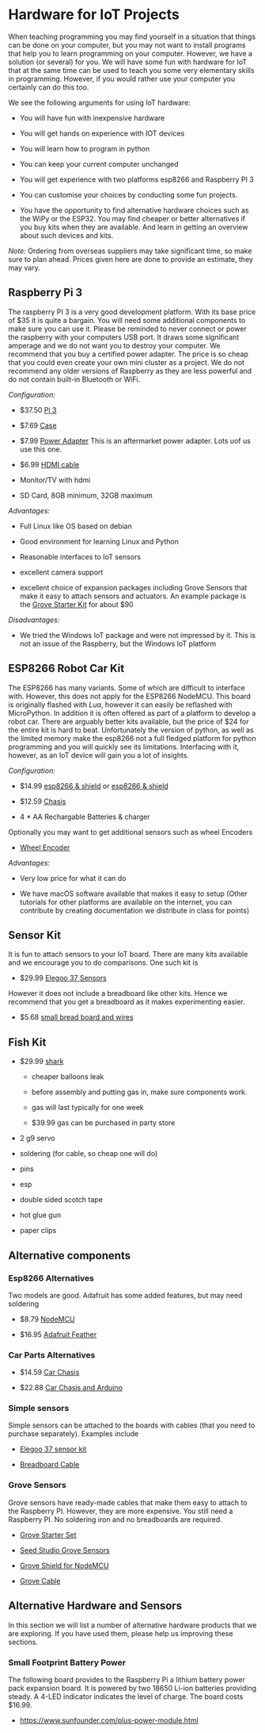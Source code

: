 # Hardware for IoT Projects

When teaching programming you may find yourself in a situation that
things can be done on your computer, but you may not want to install
programs that help you to learn programming on your computer. However,
we have a solution (or several) for you. We will have some fun with
hardware for IoT that at the same time can be used to teach you some
very elementary skills in programming. However, if you would rather use
your computer you certainly can do this too.

We see the following arguments for using IoT hardware:

-   You will have fun with inexpensive hardware

-   You will get hands on experience with IOT devices

-   You will learn how to program in python

-   You can keep your current computer unchanged

-   You will get experience with two platforms esp8266 and Raspberry PI
    3

-   You can customise your choices by conducting some fun projects.

-   You have the opportunity to find alternative hardware choices such
    as the WiPy or the ESP32. You may find cheaper or better
    alternatives if you buy kits when they are available. And learn in
    getting an overview about such devices and kits.

*Note:* Ordering from overseas suppliers may take significant time, so
make sure to plan ahead. Prices given here are done to provide an
estimate, they may vary.

Raspberry Pi 3
--------------

The raspberry PI 3 is a very good development platform. With its base
price of \$35 it is quite a bargain. You will need some additional
components to make sure you can use it. Please be reminded to never
connect or power the raspberry with your computers USB port. It draws
some significant amperage and we do not want you to destroy your
computer. We recommend that you buy a certified power adapter. The price
is so cheap that you could even create your own mini cluster as a
project. We do not recommend any older versions of Raspberry as they are
less powerful and do not contain built-in Bluetooth or WiFi.

*Configuration:*

-   \$37.50 [Pi
    3](https://www.amazon.com/Raspberry-Model-A1-2GHz-64-bit-quad-core/dp/B01CD5VC92/ref=sr_1_1?s=pc&ie=UTF8&qid=1499251061&sr=1-1&keywords=raspberry+pi+3)

-   \$7.69
    [Case](https://www.amazon.com/Eleduino-Raspberry-Model-Acrylic-Enclosure/dp/B01CQRROLW/ref=sr_1_7?s=electronics&ie=UTF8&qid=1499251106&sr=1-7&keywords=raspberry+pi+3+case)

-   \$7.99 [Power
    Adapter](https://www.amazon.com/Enokay-Supply-Raspberry-Charger-Adapter/dp/B01MZX466R/ref=sr_1_3?ie=UTF8&qid=1498443576&sr=8-3&keywords=raspberry+pi+power+adapter+micro+usb+switch)
    This is an aftermarket power adapter. Lots uof us use this one.

-   \$6.99 [HDMI
    cable](https://www.amazon.com/AmazonBasics-High-Speed-HDMI-Cable-Standard/dp/B014I8SSD0/ref=sr_1_3?ie=UTF8&qid=1499253502&sr=8-3&keywords=hdmi+cable)

-   Monitor/TV with hdmi

-   SD Card, 8GB minimum, 32GB maximum

*Advantages:*

-   Full Linux like OS based on debian

-   Good environment for learning Linux and Python

-   Reasonable interfaces to IoT sensors

-   excellent camera support

-   excellent choice of expansion packages including Grove Sensors that
    make it easy to attach sensors and actuators. An example package is
    the [Grove Starter
    Kit](https://www.amazon.com/GrovePi-Starter-Kit-Dexter-Industries/dp/B00TXTZ5SQ/ref=pd_lpo_vtph_147_bs_tr_img_1?_encoding=UTF8&psc=1&refRID=45QX6XSNZAG1NT8NES79)
    for about \$90

*Disadvantages:*

-   We tried the Windows IoT package and were not impressed by it. This
    is not an issue of the Raspberry, but the Windows IoT platform

## ESP8266 Robot Car Kit

The ESP8266 has many variants. Some of which are difficult to interface
with. However, this does not apply for the ESP8266 NodeMCU. This board
is originally flashed with *Lua*, however it can easily be reflashed
with MicroPython. In addition it is often offered as part of a platform
to develop a robot car. There are arguably better kits available, but
the price of \$24 for the entire kit is hard to beat. Unfortunately the
version of python, as well as the limited memory make the esp8266 not a
full fledged platform for python programming and you will quickly see
its limitations. Interfacing with it, however, as an IoT device will
gain you a lot of insights.

*Configuration:*

-   \$14.99 [esp8266 &
    shield](https://www.amazon.com/KOOKYE-ESP8266-NodeMcu-ESP-12E-Expansion/dp/B01C6MR62E/ref=sr_1_1?ie=UTF8&qid=1499251895&sr=8-1&keywords=esp8266+robot+car)
    or [esp8266 &
    shield](https://www.amazon.com/Makerfocus-ESP8266-ESP-12E-Development-Expansion/dp/B01MU4XQUN/ref=sr_1_2?ie=UTF8&qid=1499252002&sr=8-2&keywords=esp8266+motor+shield)

-   \$12.59
    [Chasis](https://www.amazon.com/Emgreat-Chassis-Encoder-wheels-Battery/dp/B00GLO5SMY/ref=pd_rhf_se_s_cp_10?_encoding=UTF8&pd_rd_i=B00GLO5SMY&pd_rd_r=77XYGK6BE54FGDTGQ0AC&pd_rd_w=FNQFl&pd_rd_wg=wKMdb&psc=1&refRID=77XYGK6BE54FGDTGQ0AC)

-   4 \* AA Rechargable Batteries & charger

Optionally you may want to get additional sensors such as wheel Encoders

-   [Wheel
    Encoder](https://www.amazon.com/Wheel-Encoder-Kit-Robot-Car/dp/B00NPWGEIM/ref=sr_1_4?s=toys-and-games&ie=UTF8&qid=1499254488&sr=1-4&keywords=speed+sensor+robot+car+wheel)

*Advantages:*

-   Very low price for what it can do

-   We have macOS software available that makes it easy to setup (Other
    tutorials for other platforms are available on the internet, you can
    contribute by creating documentation we distribute in class for
    points)


## Sensor Kit

It is fun to attach sensors to your IoT board. There are many kits
available and we encourage you to do comparisons. One such kit is

-   \$29.99 [Elegoo 37
    Sensors](https://www.amazon.com/Elegoo-Upgraded-Modules-Tutorial-Arduino/dp/B01MG49ZQ5/ref=sr_1_7?s=electronics&ie=UTF8&qid=1499251441&sr=1-7&keywords=elegoo)

However it does not include a breadboard like other kits. Hence we
recommend that you get a breadboard as it makes experimenting easier.

-   \$5.68 [small bread board and
    wires](https://www.amazon.com/Elegoo-Premium-Female-tie-points-breadboard/dp/B06XB8TZVC/ref=sr_1_23?s=electronics&ie=UTF8&qid=1499251600&sr=1-23&keywords=elegoo)

## Fish Kit

-   \$29.99
    [shark](https://www.amazon.com/Swimmer-Inflatable-Flying-Replacement-Balloon/dp/B00658LN3E/ref=pd_bxgy_21_img_2?_encoding=UTF8&pd_rd_i=B00658LN3E&pd_rd_r=F71N2YCYE6Z0BCCEPQJC&pd_rd_w=AwYab&pd_rd_wg=rHTnv&psc=1&refRID=F71N2YCYE6Z0BCCEPQJC)

    -   cheaper balloons leak

    -   before assembly and putting gas in, make sure components work.

    -   gas will last typically for one week

    -   \$39.99 gas can be purchased in party store

-   2 g9 servo

-   soldering (for cable, so cheap one will do)

-   pins

-   esp

-   double sided scotch tape

-   hot glue gun

-   paper clips

## Alternative components

### Esp8266 Alternatives

Two models are good. Adafruit has some added features, but may need
soldering

-   \$8.79
    [NodeMCU](https://www.amazon.com/HiLetgo-Version-NodeMCU-Internet-Development/dp/B010O1G1ES/ref=sr_1_3?s=electronics&ie=UTF8&qid=1499251149&sr=1-3&keywords=esp8266)

-   \$16.95 [Adafruit Feather](https://www.adafruit.com/product/2821)

### Car Parts Alternatives

-   \$14.59 [Car
    Chasis](https://www.amazon.com/Ardokit-Chassis-Encoder-Battery-Arduino/dp/B00K5OWHXO/ref=sr_1_3?s=electronics&ie=UTF8&qid=1499251712&sr=1-3&keywords=robot+car)

-   \$22.88 [Car Chasis and
    Arduino](https://www.amazon.com/VKmaker-Avoidance-tracking-Chassis-Ultrasonic/dp/B01CXVA6IO/ref=sr_1_6?s=electronics&ie=UTF8&qid=1499251770&sr=1-6&keywords=robot+car)

### Simple sensors

Simple sensors can be attached to the boards with cables (that you need
to purchase separately). Examples include

-   [Elegoo 37 sensor
    kit](https://www.amazon.com/Elegoo-Sensor-Module-Arduino-MEGA/dp/B009OVGKTQ/ref=sr_1_5?s=electronics&ie=UTF8&qid=1500678010&sr=1-5&keywords=grove+sensor)

-   [Breadboard
    Cable](https://www.amazon.com/Breadboard-Wires-Aoyoho-Multicolored-Jumper/dp/B01GK2Q4ZQ/ref=sr_1_1?s=electronics&ie=UTF8&qid=1500678142&sr=1-1&keywords=bread+board+cab%3Be)

### Grove Sensors

Grove sensors have ready-made cables that make them easy to attach to
the Raspberry PI. However, they are more expensive. You still need a
Raspberry PI. No soldering iron and no breadboards are required.

-   [Grove Starter
    Set](https://www.seeedstudio.com/Grove-Starter-Kit-for-Arduino-p-1855.html)

-   [Seed Studio Grove
    Sensors](https://www.seeedstudio.com/category/Grove-c-1003.html)

-   [Grove Shield for
    NodeMCU](https://www.seeedstudio.com/Grove-Base-Shield-for-NodeMCU-p-2513.html)

-   [Grove
    Cable](http://www.switchdoc.com/2016/02/tutorial-intro-to-grove-connectors-for-arduinoraspberry-pi-projects/)

## Alternative Hardware and Sensors

In this section we will list a number of alternative hardware products
that we are exploring. If you have used them, please help us improving
these sections.

### Small Footprint Battery Power

The following board provides to the Raspberry Pi a lithium battery power
pack expansion board. It is powered by two 18650 Li-ion batteries
providing steady. A 4-LED indicator indicates the level of charge. The
board costs \$16.99.

* <https://www.sunfounder.com/plus-power-module.html>
